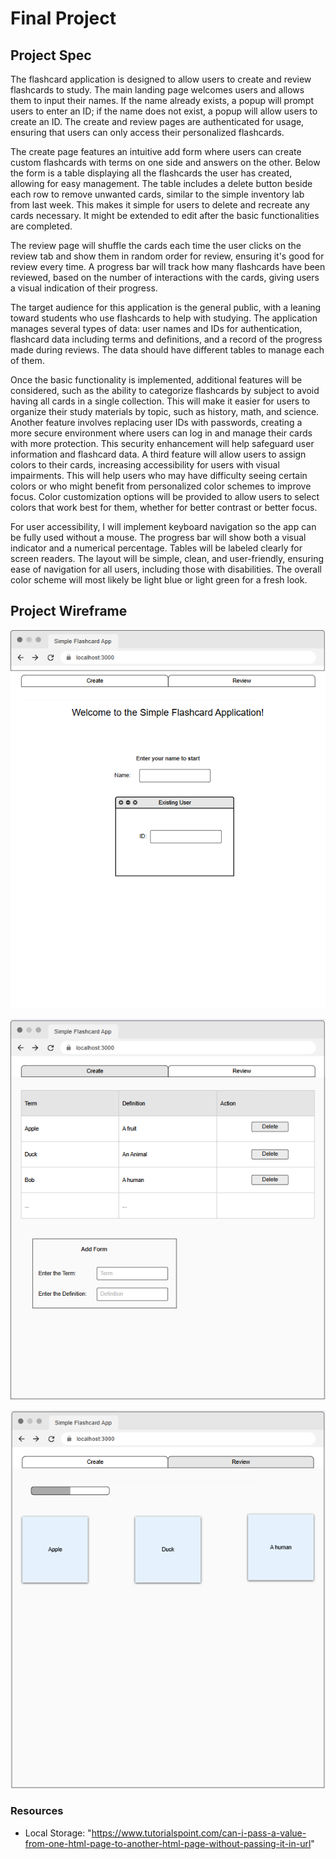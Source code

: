 # Final Project

## Project Spec

The flashcard application is designed to allow users to create and review flashcards to study. The main landing page welcomes users and allows them to input their names. If the name already exists, a popup will prompt users to enter an ID; if the name does not exist, a popup will allow users to create an ID. The create and review pages are authenticated for usage, ensuring that users can only access their personalized flashcards.

The create page features an intuitive add form where users can create custom flashcards with terms on one side and answers on the other. Below the form is a table displaying all the flashcards the user has created, allowing for easy management. The table includes a delete button beside each row to remove unwanted cards, similar to the simple inventory lab from last week. This makes it simple for users to delete and recreate any cards necessary. It might be extended to edit after the basic functionalities are completed.

The review page will shuffle the cards each time the user clicks on the review tab and show them in random order for review, ensuring it's good for review every time. A progress bar will track how many flashcards have been reviewed, based on the number of interactions with the cards, giving users a visual indication of their progress.

The target audience for this application is the general public, with a leaning toward students who use flashcards to help with studying. The application manages several types of data: user names and IDs for authentication, flashcard data including terms and definitions, and a record of the progress made during reviews. The data should have different tables to manage each of them.

Once the basic functionality is implemented, additional features will be considered, such as the ability to categorize flashcards by subject to avoid having all cards in a single collection. This will make it easier for users to organize their study materials by topic, such as history, math, and science. Another feature involves replacing user IDs with passwords, creating a more secure environment where users can log in and manage their cards with more protection. This security enhancement will help safeguard user information and flashcard data. A third feature will allow users to assign colors to their cards, increasing accessibility for users with visual impairments. This will help users who may have difficulty seeing certain colors or who might benefit from personalized color schemes to improve focus. Color customization options will be provided to allow users to select colors that work best for them, whether for better contrast or better focus.

For user accessibility, I will implement keyboard navigation so the app can be fully used without a mouse. The progress bar will show both a visual indicator and a numerical percentage. Tables will be labeled clearly for screen readers. The layout will be simple, clean, and user-friendly, ensuring ease of navigation for all users, including those with disabilities. The overall color scheme will most likely be light blue or light green for a fresh look. 

## Project Wireframe

![flashcard landing page image](flashcard-land.png)

![flashcard create page image](flashcard-create.png)

![flashcard review page image](flashcard-review.png)

### Resources

- Local Storage: "https://www.tutorialspoint.com/can-i-pass-a-value-from-one-html-page-to-another-html-page-without-passing-it-in-url"